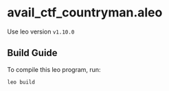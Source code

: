# avail_ctf_countryman.aleo

Use leo version `v1.10.0`

## Build Guide

To compile this leo program, run:
```bash
leo build
```
